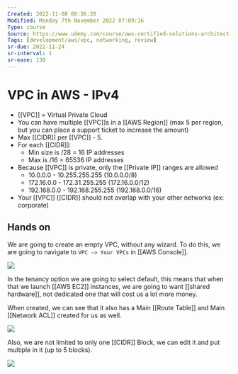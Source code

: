 ```yaml
---
Created: 2022-11-08 08:36:20
Modified: Monday 7th November 2022 07:09:16
Type: course
Source: https://www.udemy.com/course/aws-certified-solutions-architect-associate-saa-c01/?xref=E0Aed11STH4LPUQvCz0GJFABTmM=
Tags: [development/aws/vpc, networking, review]
sr-due: 2022-11-24
sr-interval: 1
sr-ease: 130
---
```


# VPC in AWS - IPv4

- [[VPC]] = Virtual Private Cloud
- You can have multiple [[VPC]]s in a [[AWS Region]] (max 5 per region, but you can place a support ticket to increase the amount)
- Max [[CIDR]] per [[VPC]] - 5. 
- For each [[CIDR]]: 
    - Min size is /28 = 16 IP addresses
    - Max is /16 = 65536 IP addresses
- Because [[VPC]] is private, only the [[Private IP]] ranges are allowed
    - 10.0.0.0 - 10.255.255.255 (10.0.0.0/8)
    - 172.16.0.0 - 172.31.255.255 (172.16.0.0/12)
    - 192.168.0.0 - 192.168.255.255 (192.168.0.0/16)
- Your [[VPC]] [[CIDR]] should not overlap with your other networks (ex: corporate)

## Hands on

We are going to create an empty VPC, without any wizard. To do this, we are going to navigate to `VPC -> Your VPCs` in [[AWS Console]].

![](2020-01-01-16-01-37.png)

In the tenancy option we are going to select default, this means that when that we launch [[AWS EC2]] instances, we are going to want [[shared hardware]], not dedicated one that will cost us a lot more money.

When created, we can see that it also has a Main [[Route Table]] and Main [[Network ACL]] created for us as well.

![](2020-01-01-16-03-43.png)

Also, we are not limited to only one [[CIDR]] Block, we can edit it and put multiple in it (up to 5 blocks).

![](2020-01-01-16-05-32.png)